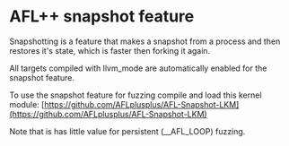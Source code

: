 # AFL++ snapshot feature

Snapshotting is a feature that makes a snapshot from a process and then
restores it's state, which is faster then forking it again.

All targets compiled with llvm_mode are automatically enabled for the
snapshot feature.

To use the snapshot feature for fuzzing compile and load this kernel
module: [https://github.com/AFLplusplus/AFL-Snapshot-LKM](https://github.com/AFLplusplus/AFL-Snapshot-LKM)

Note that is has little value for persistent (__AFL_LOOP) fuzzing.
